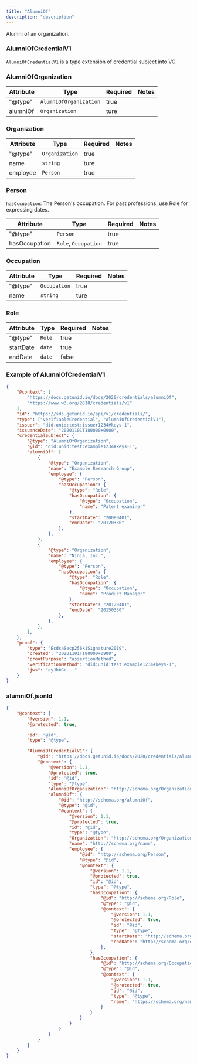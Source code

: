```yaml
---
title: "AlumniOf"
description: "description"
---
```


Alumni of an organization.

### AlumniOfCredentialV1

`AlumniOfCredentialV1` is a type extension of credential subject into VC.

### AlumniOfOrganization

| Attribute | Type | Required | Notes |
| ---- | ---- | ---- | ---- |
| "@type" | `AlumniOfOrganization` | true ||
| alumniOf | `Organization` | ture ||

### Organization

| Attribute | Type | Required | Notes |
| ---- | ---- | ---- | ---- |
| "@type" | `Organization` | true ||
| name | `string` | ture ||
| employee | `Person` | true ||

### Person
`hasOccupation`: The Person's occupation. For past professions, use Role for expressing dates.

| Attribute | Type | Required | Notes |
| ---- | ---- | ---- | ---- |
| "@type" | `Person` | true ||
| hasOccupation | `Role`, `Occupation` | true ||

### Occupation

| Attribute | Type | Required | Notes |
| ---- | ---- | ---- | ---- |
| "@type" | `Occupation` | true ||
| name | `string` | ture ||

### Role

| Attribute | Type | Required | Notes |
| ---- | ---- | ---- | ---- |
| "@type" | `Role` | true ||
| startDate | `date` | true ||
| endDate | `date` | false ||

### Example of AlumniOfCredentialV1

```json
{
    "@context": [
        "https://docs.getunid.io/docs/2020/credentials/alumniOf",
        "https://www.w3.org/2018/credentials/v1"
    ],
    "id": "https://sds.getunid.io/api/v1/credentials/",
    "type": ["VerifiableCredential", "AlumniOfCredentialV1"],
    "issuer": "did:unid:test:issuer1234#keys-1",
    "issuanceDate": "20201101T180000+0900",
    "credentialSubject": {
        "@type": "AlumniOfOrganization",
        "@id": "did:unid:test:example1234#keys-1",
        "alumniOf": [
            {
                "@type": "Organization",
                "name": "Example Research Group",
                "employee": {
                    "@type": "Person",
                    "hasOccupation": {
                        "@type": "Role",
                        "hasOccupation": {
                            "@type": "Occupation",
                            "name": "Patent examiner"
                        },
                        "startDate": "20080401",
                        "endDate": "20120330"
                    },
                },
            },
            {
                "@type": "Organization",
                "name": "Ninja, Inc.",
                "employee": {
                    "@type": "Person",
                    "hasOccupation": {
                        "@type": "Role",
                        "hasOccupation": {
                            "@type": "Occupation",
                            "name": "Product Manager"
                        },
                        "startDate": "20120401",
                        "endDate": "20150330"
                    },
                },
            },
        ],
    },
    "proof": {
        "type": "EcdsaSecp256k1Signature2019",
        "created": "20201101T180000+0900",
        "proofPurpose": "assertionMethod",
        "verificationMethod": "did:unid:test:example1234#keys-1",
        "jws": "eyJhbGc..."
    }
}
```

### alumniOf.jsonld

```json
{
    "@context": {
        "@version": 1.1,
        "@protected": true,

        "id": "@id",
        "type": "@type",

        "AlumniOfCredentialV1": {
            "@id": "https://docs.getunid.io/docs/2020/credentials/alumniOf#AlumniOfCredentialV1",
            "@context": {
                "@version": 1.1,
                "@protected": true,
                "id": "@id",
                "type": "@type",
                "AlumniOfOrganization": "http://schema.org/Organization",
                "alumniOf": {
                    "@id": "http://schema.org/alumniOf",
                    "@type": "@id",
                    "@context": {
                        "@version": 1.1,
                        "@protected": true,
                        "id": "@id",
                        "type": "@type",
                        "Organization": "http://schema.org/Organization",
                        "name": "http://schema.org/name",
                        "employee": {
                            "@id": "http://schema.org/Person",
                            "@type": "@id",
                            "@context": {
                                "@version": 1.1,
                                "@protected": true,
                                "id": "@id",
                                "type": "@type",
                                "hasOccupation": {
                                    "@id": "http://schema.org/Role",
                                    "@type": "@id",
                                    "@context": {
                                        "@version": 1.1,
                                        "@protected": true,
                                        "id": "@id",
                                        "type": "@type",
                                        "startDate": "http://schema.org/startDate",
                                        "endDate": "http://schema.org/endDate"
                                    },
                                },
                                "hasOccupation": {
                                    "@id": "http://schema.org/Occupation",
                                    "@type": "@id",
                                    "@context": {
                                        "@version": 1.1,
                                        "@protected": true,
                                        "id": "@id",
                                        "type": "@type",
                                        "name": "https://schema.org/name"
                                    }
                                }
                            }
                        }
                    }
                }
            }
        }
    }
}
```
